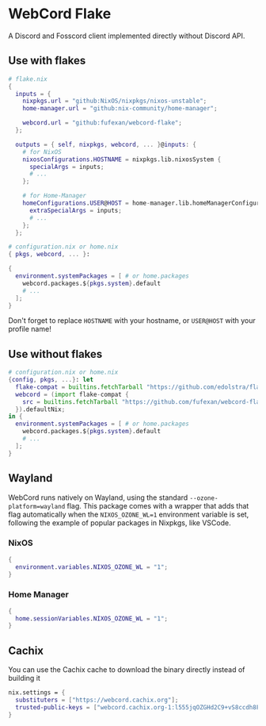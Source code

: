# WebCord Flake

A Discord and Fosscord client implemented directly without Discord API.

## Use with flakes

```nix
# flake.nix
{
  inputs = {
    nixpkgs.url = "github:NixOS/nixpkgs/nixos-unstable";
    home-manager.url = "github:nix-community/home-manager";

    webcord.url = "github:fufexan/webcord-flake";
  };

  outputs = { self, nixpkgs, webcord, ... }@inputs: {
    # for NixOS
    nixosConfigurations.HOSTNAME = nixpkgs.lib.nixosSystem {
      specialArgs = inputs;
      # ...
    };

    # for Home-Manager
    homeConfigurations.USER@HOST = home-manager.lib.homeManagerConfiguration {
      extraSpecialArgs = inputs;
      # ...
    };
  };
```

```nix
# configuration.nix or home.nix
{ pkgs, webcord, ... }:

{
  environment.systemPackages = [ # or home.packages
    webcord.packages.${pkgs.system}.default
    # ...
  ];
}
```

Don't forget to replace `HOSTNAME` with your hostname, or `USER@HOST` with your profile name!

## Use without flakes

```nix
# configuration.nix or home.nix
{config, pkgs, ...}: let
  flake-compat = builtins.fetchTarball "https://github.com/edolstra/flake-compat/archive/master.tar.gz";
  webcord = (import flake-compat {
    src = builtins.fetchTarball "https://github.com/fufexan/webcord-flake/archive/master.tar.gz";
  }).defaultNix;
in {
  environment.systemPackages = [ # or home.packages
    webcord.packages.${pkgs.system}.default
    # ...
  ];
}
```

## Wayland

WebCord runs natively on Wayland, using the standard `--ozone-platform=wayland`
flag. This package comes with a wrapper that adds that flag automatically when
the `NIXOS_OZONE_WL=1` environment variable is set, following the example of
popular packages in Nixpkgs, like VSCode.

### NixOS

```nix
{
  environment.variables.NIXOS_OZONE_WL = "1";
}
```

### Home Manager
```nix
{
  home.sessionVariables.NIXOS_OZONE_WL = "1";
}
```


## Cachix

You can use the Cachix cache to download the binary directly instead of building it
```nix
nix.settings = {
  substituters = ["https://webcord.cachix.org"];
  trusted-public-keys = ["webcord.cachix.org-1:l555jqOZGHd2C9+vS8ccdh8FhqnGe8L78QrHNn+EFEs="];
}
```
